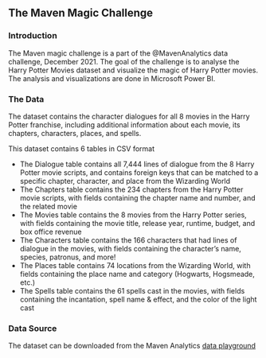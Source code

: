 ## The Maven Magic Challenge

### Introduction

The Maven magic challenge is a part of the @MavenAnalytics data challenge, December 2021. The goal of the challenge is to analyse the Harry Potter Movies dataset and visualize the magic of Harry Potter movies. The analysis and visualizations are done in Microsoft Power BI.

### The Data

The dataset contains the character dialogues for all 8 movies in the Harry Potter franchise, including additional information about each movie, its chapters, characters, places, and spells.

This dataset contains 6 tables in CSV format

- The Dialogue table contains all 7,444 lines of dialogue from the 8 Harry Potter movie scripts, and contains foreign keys that can be matched to a specific chapter, character, and place from the Wizarding World
- The Chapters table contains the 234 chapters from the Harry Potter movie scripts, with fields containing the chapter name and number, and the related movie
- The Movies table contains the 8 movies from the Harry Potter series, with fields containing the movie title, release year, runtime, budget, and box office revenue
- The Characters table contains the 166 characters that had lines of dialogue in the movies, with fields containing the character’s name, species, patronus, and more!
- The Places table contains 74 locations from the Wizarding World, with fields containing the place name and category (Hogwarts, Hogsmeade, etc.)
- The Spells table contains the 61 spells cast in the movies, with fields containing the incantation, spell name & effect, and the color of the light cast

### Data Source

The dataset can be downloaded from the Maven Analytics [data playground](https://www.mavenanalytics.io/data-playground?search=harry%20potter)
